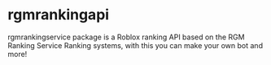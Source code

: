 # rgmrankingapi
rgmrankingservice package is a Roblox ranking API based on the RGM Ranking Service Ranking systems, with this you can make your own bot and more!
